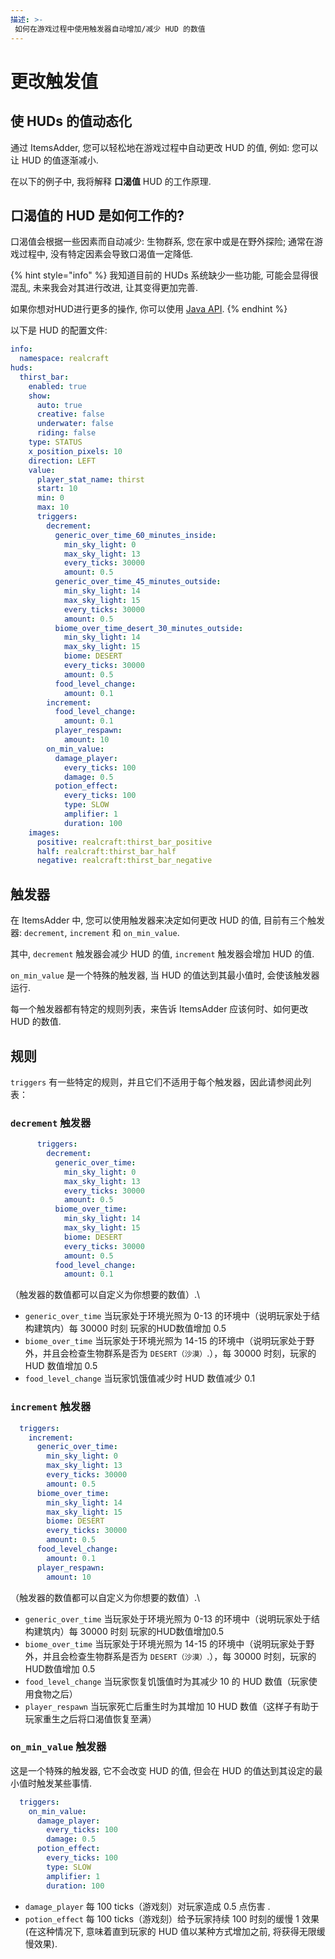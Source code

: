 ```yaml
---
描述: >-
 如何在游戏过程中使用触发器自动增加/减少 HUD 的数值
---
```


# 更改触发值

## 使 HUDs 的值动态化

通过 ItemsAdder, 您可以轻松地在游戏过程中自动更改 HUD 的值, 例如: 您可以让 HUD 的值逐渐减小.

在以下的例子中, 我将解释 **口渴值** HUD 的工作原理.

## 口渴值的 HUD 是如何工作的?

口渴值会根据一些因素而自动减少: 生物群系, 您在家中或是在野外探险; 
通常在游戏过程中, 没有特定因素会导致口渴值一定降低.

{% hint style="info" %}
我知道目前的 HUDs 系统缺少一些功能, 可能会显得很混乱, 未来我会对其进行改进, 让其变得更加完善.

如果你想对HUD进行更多的操作, 你可以使用 [Java API](../../../developers/java-api/).
{% endhint %}

以下是 HUD 的配置文件:

```yaml
info:
  namespace: realcraft
huds:
  thirst_bar:
    enabled: true
    show:
      auto: true
      creative: false
      underwater: false
      riding: false
    type: STATUS
    x_position_pixels: 10
    direction: LEFT
    value:
      player_stat_name: thirst
      start: 10
      min: 0
      max: 10
      triggers:
        decrement:
          generic_over_time_60_minutes_inside:
            min_sky_light: 0
            max_sky_light: 13
            every_ticks: 30000
            amount: 0.5
          generic_over_time_45_minutes_outside:
            min_sky_light: 14
            max_sky_light: 15
            every_ticks: 30000
            amount: 0.5
          biome_over_time_desert_30_minutes_outside:
            min_sky_light: 14
            max_sky_light: 15
            biome: DESERT
            every_ticks: 30000
            amount: 0.5
          food_level_change:
            amount: 0.1
        increment:
          food_level_change:
            amount: 0.1
          player_respawn:
            amount: 10
        on_min_value:
          damage_player:
            every_ticks: 100
            damage: 0.5
          potion_effect:
            every_ticks: 100
            type: SLOW
            amplifier: 1
            duration: 100
    images:
      positive: realcraft:thirst_bar_positive
      half: realcraft:thirst_bar_half
      negative: realcraft:thirst_bar_negative

```

## 触发器

在 ItemsAdder 中, 您可以使用触发器来决定如何更改 HUD 的值, 目前有三个触发器: `decrement`, `increment` 和 `on_min_value`.

其中, `decrement` 触发器会减少 HUD 的值, `increment` 触发器会增加 HUD 的值.

`on_min_value` 是一个特殊的触发器, 当 HUD 的值达到其最小值时, 会使该触发器运行.

每一个触发器都有特定的规则列表，来告诉 ItemsAdder 应该何时、如何更改 HUD 的数值.

## 规则

`triggers` 有一些特定的规则，并且它们不适用于每个触发器，因此请参阅此列表：

### `decrement` 触发器

```yaml
      triggers:
        decrement:
          generic_over_time:
            min_sky_light: 0
            max_sky_light: 13
            every_ticks: 30000
            amount: 0.5
          biome_over_time:
            min_sky_light: 14
            max_sky_light: 15
            biome: DESERT
            every_ticks: 30000
            amount: 0.5
          food_level_change:
            amount: 0.1
```
（触发器的数值都可以自定义为你想要的数值）.\
* `generic_over_time` 当玩家处于环境光照为 0-13 的环境中（说明玩家处于结构建筑内）每 30000 时刻 玩家的HUD数值增加 0.5
* `biome_over_time` 当玩家处于环境光照为 14-15 的环境中（说明玩家处于野外，并且会检查生物群系是否为 `DESERT（沙漠）`.），每 30000 时刻，玩家的 HUD 数值增加 0.5
* `food_level_change` 当玩家饥饿值减少时 HUD 数值减少 0.1

### `increment` 触发器

```yaml
  triggers:
    increment:
      generic_over_time:
        min_sky_light: 0
        max_sky_light: 13
        every_ticks: 30000
        amount: 0.5
      biome_over_time:
        min_sky_light: 14
        max_sky_light: 15
        biome: DESERT
        every_ticks: 30000
        amount: 0.5
      food_level_change:
        amount: 0.1
      player_respawn:
        amount: 10
```
（触发器的数值都可以自定义为你想要的数值）.\
* `generic_over_time` 当玩家处于环境光照为 0-13 的环境中（说明玩家处于结构建筑内）每 30000 时刻 玩家的HUD数值增加0.5
* `biome_over_time` 当玩家处于环境光照为 14-15 的环境中（说明玩家处于野外，并且会检查生物群系是否为 `DESERT（沙漠）`.），每 30000 时刻，玩家的HUD数值增加 0.5
* `food_level_change` 当玩家恢复饥饿值时为其减少 10 的 HUD 数值（玩家使用食物之后）
* `player_respawn` 当玩家死亡后重生时为其增加 10 HUD 数值（这样子有助于玩家重生之后将口渴值恢复至满）

### `on_min_value` 触发器

这是一个特殊的触发器, 它不会改变 HUD 的值, 但会在 HUD 的值达到其设定的最小值时触发某些事情.

```yaml
  triggers:
    on_min_value:
      damage_player:
        every_ticks: 100
        damage: 0.5
      potion_effect:
        every_ticks: 100
        type: SLOW
        amplifier: 1
        duration: 100
```

* `damage_player` 每 100 ticks（游戏刻）对玩家造成 0.5 点伤害 .
* `potion_effect` 每 100 ticks（游戏刻）给予玩家持续 100 时刻的缓慢 1 效果(在这种情况下, 意味着直到玩家的 HUD 值以某种方式增加之前, 将获得无限缓慢效果).
